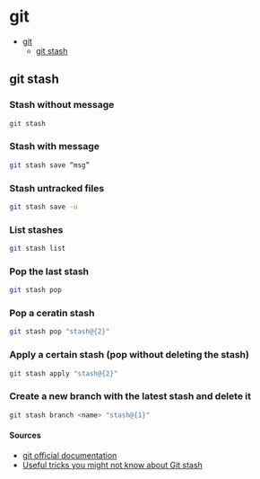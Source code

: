 # git

<!-- @import "[TOC]" {cmd="toc" depthFrom=1 depthTo=3 orderedList=false} -->

<!-- code_chunk_output -->

* [git](#git)
	* [git stash](#git-stash)

<!-- /code_chunk_output -->

## git stash
### Stash without message
```bash
git stash
```

### Stash with message
```bash
git stash save “msg”
```

### Stash untracked files
```bash
git stash save -u
```
### List stashes
```bash
git stash list
```

### Pop the last stash
```bash
git stash pop
```

### Pop a ceratin stash
```bash
git stash pop "stash@{2}"
```

### Apply a certain stash (pop without deleting the stash)
```bash
git stash apply "stash@{2}"
```

### Create a new branch with the latest stash and delete it
```bash
git stash branch <name> "stash@{1}"
```

#### Sources
* [git official documentation](https://git-scm.com/docs/git-stash)
* [Useful tricks you might not know about Git stash](https://dev.to/srebalaji/useful-tricks-you-might-not-know-about-git-stash-117e)